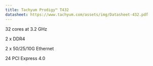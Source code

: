 ```yaml
---
title: Tachyum Prodigy™ T432
datasheet: https://www.tachyum.com/assets/img/Datasheet-432.pdf
---
```

32 cores at 3.2 GHz

2 x DDR4

2 x 50/25/10G Ethernet

24 PCI Express 4.0